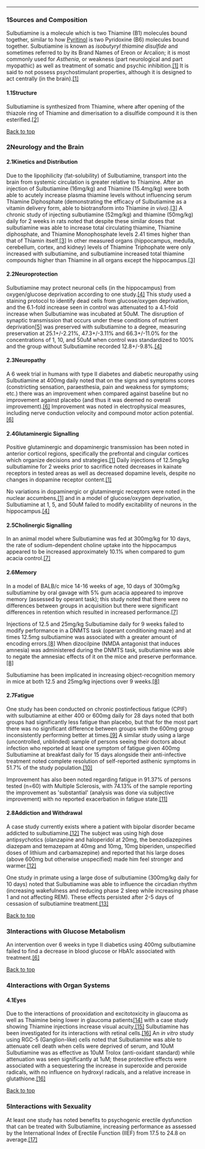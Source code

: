 





---


### 1Sources and Composition

Sulbutiamine is a molecule which is two Thiamine (B1) molecules bound together, similar to how [Pyritinol](/supplements/pyritinol/) is two Pyridoxine (B6) molecules bound together. Sulbutiamine is known as *isobutyryl thiamine disulfide* and sometimes referred to by its Brand Names of Ereon or Arcalion; it is most commonly used for *Asthenia*, or weakness (part neurological and part myopathic) as well as treatment of somatic and psychic inhibition.[[1]](#ref1) It is said to not possess psychostimulant properties, although it is designed to act centrally (in the brain).[[1]](#ref1)


#### 1.1Structure


Sulbutiamine is synthesized from Thiamine, where after opening of the thiazole ring of Thiamine and dimerisation to a disulfide compound it is then esterified.[[2]](#ref2)


[Back to top](#c-sources-and-composition)
### 2Neurology and the Brain

#### 2.1Kinetics and Distribution


Due to the lipophilicity (fat-solubility) of Sulbutiamine, transport into the brain from systemic circulation is greater relative to Thiamine. After an injection of Sulbutiamine (16mg/kg) and Thiamine (15.4mg/kg) were both able to acutely increase plasma thiamine levels without influencing serum Thiamine Diphosphate (demonstrating the efficacy of Sulbutiamine as a vitamin delivery form, able to biotransform into Thiamine *in vivo*).[[3]](#ref3) A chronic study of injecting sulbutiamine (52mg/kg) and thiamine (50mg/kg) daily for 2 weeks in rats noted that despite these similar doses that sulbutiamine was able to increase total circulating thiamine, Thiamine diphosphate, and Thiamine Monophosphate levels 2.41 times higher than that of Thiamin itself.[[3]](#ref3) In other measured organs (hippocampus, medulla, cerebellum, cortex, and kidney) levels of Thiamine Triphophate were only increased with sulbutiamine, and sulbutiamine increased total thiamine compounds higher than Thiamine in all organs except the hippocampus.[[3]](#ref3)


#### 2.2Neuroprotection


Sulbutiamine may protect neuronal cells (in the hippocampus) from oxygen/glucose deprivation according to one study.[[4]](#ref4) This study used a staining protocol to identify dead cells from glucose/oxygen deprivation, and the 6.1-fold increase seen in control was attenuated to a 4.1-fold increase when Sulbutiamine was incubated at 50uM. The disruption of synaptic transmission that occurs under these conditions of nutrient deprivation[[5]](#ref5) was preserved with sulbutiamine to a degree, measuring preservation at 25.1+/-2.21%, 47.3+/-3.11% and 66.3+/-11.0% for the concentrations of 1, 10, and 50uM when control was standardized to 100% and the group without Sulbutiamine recorded 12.8+/-9.8%.[[4]](#ref4)


#### 2.3Neuropathy


A 6 week trial in humans with type II diabetes and diabetic neuropathy using Sulbutiamine at 400mg daily noted that on the signs and symptoms scores (constricting sensation, paraesthesia, pain and weakness for symptoms; etc.) there was an improvement when compared against baseline but no improvement against placebo (and thus it was deemed no overall improvement).[[6]](#ref6) Improvement was noted in electrophysical measures, including nerve conduction velocity and compound motor action potential.[[6]](#ref6)


#### 2.4Glutaminergic Signalling


Positive glutaminergic and dopaminergic transmission has been noted in anterior corticol regions, specifically the prefrontal and cingular cortices which organize decisions and strategies.[[1]](#ref1) Daily injections of 12.5mg/kg sulbutiamine for 2 weeks prior to sacrifice noted decreases in kainate receptors in tested areas as well as decreased dopamine levels, despite no changes in dopamine receptor content.[[1]](#ref1)


No variations in dopaminergic or glutaminergic receptors were noted in the nuclear accumbens,[[1]](#ref1) and in a model of glucose/oxygen deprivation, Sulbutiamine at 1, 5, and 50uM failed to modify excitability of neurons in the hippocampus.[[4]](#ref4)


#### 2.5Cholinergic Signalling


In an animal model where Sulbutiamine was fed at 300mg/kg for 10 days, the rate of sodium-dependent choline uptake into the hippocampus appeared to be increased approximately 10.1% when compared to gum acacia control.[[7]](#ref7)


#### 2.6Memory


In a model of BALB/c mice 14-16 weeks of age, 10 days of 300mg/kg sulbutiamine by oral gavage with 5% gum acacia appeared to improve memory (assessed by operant task); this study noted that there were no differences between groups in acquisition but there were significant differences in retention which resulted in increased performance.[[7]](#ref7)


Injections of 12.5 and 25mg/kg Sulbutiamine daily for 9 weeks failed to modify performance in a DNMTS task (operant conditioning maze) and at times 12.5mg sulbutiamine was associated with a greater amount of encoding errors.[[8]](#ref8) When dizocilpine (NMDA antagonist that induces amnesia) was administered during the DNMTS task, sulbutiamine was able to negate the amnesiac effects of it on the mice and preserve performance.[[8]](#ref8)


Sulbutiamine has been implicated in increasing object-recognition memory in mice at both 12.5 and 25mg/kg injections over 9 weeks.[[8]](#ref8)


#### 2.7Fatigue


One study has been conducted on chronic postinfectious fatigue (CPIF) with sulbutiamine at either 400 or 600mg daily for 28 days noted that both groups had significantly less fatigue than placebo, but that for the most part there was no significant difference between groups with the 600mg group inconsistently performing better at times.[[9]](#ref9) A similar study using a large (uncontrolled, unblinded) sample of persons seeing their doctors about infection who reported at least one symptom of fatigue given 400mg Sulbutiamine at breakfast daily for 15 days alongside their anti-infective treatment noted complete resolution of self-reported asthenic symptoms in 51.7% of the study population.[[10]](#ref10)


Improvement has also been noted regarding fatigue in 91.37% of persons tested (n=60) with Multiple Sclerosis, with 74.13% of the sample reporting the improvement as 'substantial' (analysis was done via subjective improvement) with no reported exacerbation in fatigue state.[[11]](#ref11)


#### 2.8Addiction and Withdrawal


A case study currently exists where a patient with bipolar disorder became addicted to sulbutiamine.[[12]](#ref12) The subject was using high dose antipsychotics (olanzapine and haloperidol at 20mg, the benzodiazepines diazepam and temazepam at 40mg and 10mg, 10mg biperiden, unspecified doses of lithium and carbamazepine) and reported that his large doses (above 600mg but otherwise unspecified) made him feel stronger and warmer.[[12]](#ref12)


One study in primate using a large dose of sulbutiamine (300mg/kg daily for 10 days) noted that Sulbutiamine was able to influence the circadian rhythm (increasing wakefulness and reducing phase 2 sleep while increasing phase 1 and not affecting REM). These effects persisted after 2-5 days of cessasion of sulbutiamine treatment.[[13]](#ref13)


[Back to top](#c-neurology-and-the-brain)
### 3Interactions with Glucose Metabolism

An intervention over 6 weeks in type II diabetics using 400mg sulbutiamine failed to find a decrease in blood glucose or HbA1c associated with treatment.[[6]](#ref6)


[Back to top](#c-interactions-with-glucose-metabolism)
### 4Interactions with Organ Systems

#### 4.1Eyes


Due to the interactions of prooxidation and excitotoxicity in glaucoma as well as Thaimine being lower in glaucoma patients[[14]](#ref14) with a case study showing Thiamine injections increase visual acuity,[[15]](#ref15) Sulbutiamine has been investigated for its interactions with retinal cells.[[16]](#ref16) An *in vitro* study using RGC-5 (Ganglion-like) cells noted that Sulbutiamine was able to attenuate cell death when cells were deprived of serum, and 10uM Sulbutiamine was as effective as 10uM Trolox (anti-oxidant standard) while attenuation was seen significantly at 1uM; these protective effects were associated with a sequestering the increase in superoxide and peroxide radicals, with no influence on hydroxyl radicals, and a relative increase in glutathione.[[16]](#ref16)


[Back to top](#c-interactions-with-organ-systems)
### 5Interactions with Sexuality

At least one study has noted benefits to psychogenic erectile dysfunction that can be treated with Sulbutiamine, increasing performance as assessed by the International Index of Erectile Function (IIEF) from 17.5 to 24.8 on average.[[17]](#ref17)

 


